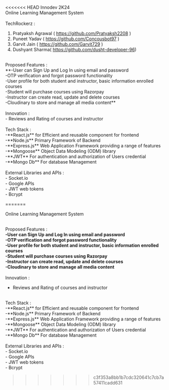 <<<<<<< HEAD
Innodev 2K24  <br>
Online Learning Management System <br>
<br>
TechRockerz :  <br>
1. Pratyaksh Agrawal ( https://github.com/Pratyaksh2208 ) <br>
2. Puneet Yadav ( https://github.com/Concousbot97 ) <br>
3. Garvit Jain ( https://github.com/Garvit729 ) <br>
4. Dushyant Sharma( https://github.com/dusht-developer-96) <br>
<br>
Proposed Features : <br>
 **-User can Sign Up and Log In using email and password <br>
 -OTP verification and forgot password functionality <br>
 -User profile for both student and instructor, basic information enrolled courses <br>
 -Student will purchase courses using Razorpay <br>
 -Instructor can create read, update and delete courses <br>
 -Cloudinary to store and manage all media content** <br>
<br>
Innovation : <br>
 - Reviews and Rating of courses and instructor <br>
<br>
Tech Stack : <br>
   -**React.js** for Efficient and reusable component for frontend <br>
   -**Node.js** Primary Framework of Backend <br>
   -**Express.js** Web Application Framework providing a range of features <br>
   -**Mongoose** Object Data Modeling (ODM) library <br>
   -**JWT** For authentication and authorization of Users credential <br>
   -**Mongo Db** For database Management <br>
<br>
External Libraries and APIs : <br>
  - Socket.io <br>
  - Google APIs <br>
  - JWT web tokens <br>
  - Bcrypt <br>


=======

Online Learning Management System <br>
<br>

Proposed Features : <br>
 **-User can Sign Up and Log In using email and password <br>
 -OTP verification and forgot password functionality <br>
 -User profile for both student and instructor, basic information enrolled courses <br>
 -Student will purchase courses using Razorpay <br>
 -Instructor can create read, update and delete courses <br>
 -Cloudinary to store and manage all media content** <br>
<br>
Innovation : <br>
 - Reviews and Rating of courses and instructor <br>
<br>
Tech Stack : <br>
   -**React.js** for Efficient and reusable component for frontend <br>
   -**Node.js** Primary Framework of Backend <br>
   -**Express.js** Web Application Framework providing a range of features <br>
   -**Mongoose** Object Data Modeling (ODM) library <br>
   -**JWT** For authentication and authorization of Users credential <br>
   -**Mongo Db** For database Management <br>
<br>
External Libraries and APIs : <br>
  - Socket.io <br>
  - Google APIs <br>
  - JWT web tokens <br>
  - Bcrypt <br>


>>>>>>> c3f353a8bb1b7cdc320641c7cb7a57411cadd631

